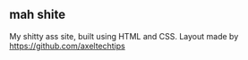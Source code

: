 ## mah shite
My shitty ass site, built using HTML and CSS.
Layout made by https://github.com/axeltechtips
